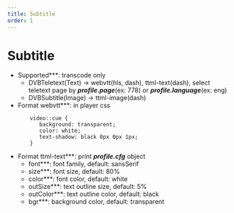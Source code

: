 ```yaml
---
title: Subtitle
order: 1
---
```


# Subtitle

- Supported\*\*\*: transcode only
   - DVBTeletext(Text) -> webvtt(hls, dash), ttml-text(dash), select teletext page by _**profile.page**_(ex: 778) or _**profile.language**_(ex: eng)
   - DVBSubtitle(Image) -> ttml-image(dash)
- Format webvtt\*\*\*: in player css

```
       video::cue {
          background: transparent;
          color: white;
          text-shadow: black 0px 0px 1px;
       }
```

- Format ttml-text\*\*\*: print _**profile.cfg**_ object
   - font\*\*\*: font family, default: sansSerif
   - size\*\*\*: font size, default: 80%
   - color\*\*\*: font color, default: white
   - outSize\*\*\*: text outline size, default: 5%
   - outColor\*\*\*: text outline color, default: black
   - bgr\*\*\*: background color, default: transparent